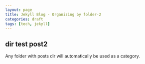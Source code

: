 ```yaml
---
layout: page
title: Jekyll Blog - Organizing by folder-2
categories: draft
tags: [tech, jekyll]
---
```


## dir test post2

Any folder with posts dir will automatically be used as a category.

